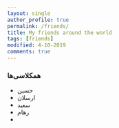 ```yaml
---
layout: single
author_profile: true
permalink: /friends/
title: My friends around the world
tags: [friends]
modified: 4-10-2019
comments: true
---
```


### همکلاسی‌ها
*  حسین
*   ارسلان
*  سعید
*   رهام
*    



